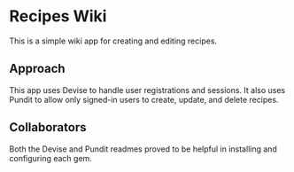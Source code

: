 # Recipes Wiki

This is a simple wiki app for creating and editing recipes.

## Approach

This app uses Devise to handle user registrations and sessions. It also uses Pundit to allow only signed-in users to create, update, and delete recipes.

## Collaborators

Both the Devise and Pundit readmes proved to be helpful in installing and configuring each gem.
